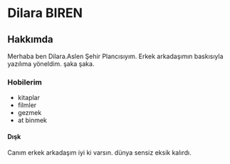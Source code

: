 <h1>Dilara BIREN</h1> <!-- heyy burda beni kimse göremez -->
<h2>Hakkımda</h2>
<p>Merhaba ben Dilara.Aslen Şehir Plancısıyım. Erkek arkadaşımın baskısıyla yazılıma yöneldim. şaka şaka.</p>
<h3>Hobilerim</h3>
<ul>
    <li>kitaplar</li> <!-- yalaaanzi -->
    <li>filmler</li>
    <li>gezmek</li>
    <li>at binmek</li> <!-- son günlerde çok masraflı -->
</ul>
<h4>Dışk</h4>
<p>Canım erkek arkadaşım iyi ki varsın. dünya sensiz eksik kalırdı.</p>
